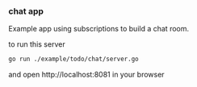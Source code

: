 ### chat app

Example app using subscriptions to build a chat room.

to run this server
```bash
go run ./example/todo/chat/server.go
```

and open http://localhost:8081 in your browser
